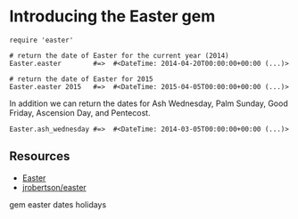 # Introducing the Easter gem

    require 'easter'

    # return the date of Easter for the current year (2014)
    Easter.easter        #=>  #<DateTime: 2014-04-20T00:00:00+00:00 (...)>

    # return the date of Easter for 2015
    Easter.easter 2015   #=>  #<DateTime: 2015-04-05T00:00:00+00:00 (...)>
 
In addition we can return the dates for Ash Wednesday, Palm Sunday, Good Friday, Ascension Day, and Pentecost.

    Easter.ash_wednesday #=>  #<DateTime: 2014-03-05T00:00:00+00:00 (...)>

## Resources

* [Easter](https://en.wikipedia.org/wiki/Easter)
* [jrobertson/easter](https://github.com/jrobertson/easter)

gem easter dates holidays
